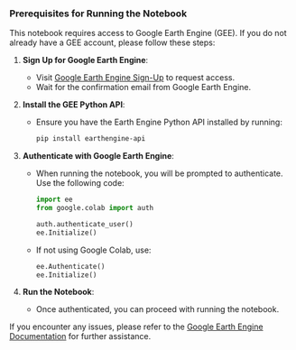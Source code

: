 ### Prerequisites for Running the Notebook

This notebook requires access to Google Earth Engine (GEE). If you do not already have a GEE account, please follow these steps:

1. **Sign Up for Google Earth Engine**:
   - Visit [Google Earth Engine Sign-Up](https://earthengine.google.com/signup/) to request access.
   - Wait for the confirmation email from Google Earth Engine.

2. **Install the GEE Python API**:
   - Ensure you have the Earth Engine Python API installed by running:
     ```bash
     pip install earthengine-api
     ```

3. **Authenticate with Google Earth Engine**:
   - When running the notebook, you will be prompted to authenticate. Use the following code:
     ```python
     import ee
     from google.colab import auth
   
     auth.authenticate_user()
     ee.Initialize()
     ```
   - If not using Google Colab, use:
     ```python
     ee.Authenticate()
     ee.Initialize()
     ```

4. **Run the Notebook**:
   - Once authenticated, you can proceed with running the notebook.

If you encounter any issues, please refer to the [Google Earth Engine Documentation](https://developers.google.com/earth-engine/guides/python_install) for further assistance.